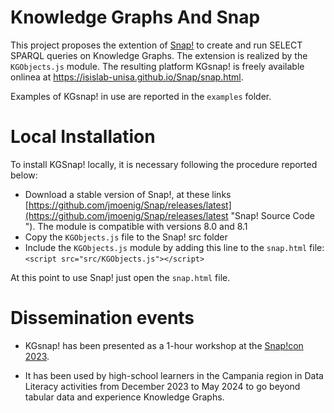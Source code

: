 # Knowledge Graphs And Snap

This project proposes the extention of [Snap!](https://snap.berkeley.edu) to create and run SELECT SPARQL queries on Knowledge Graphs. The extension is realized by the `KGObjects.js` module. The resulting platform KGsnap! is freely available onlinea at https://isislab-unisa.github.io/Snap/snap.html.

Examples of KGsnap! in use are reported in the `examples` folder.

# Local Installation
To install KGSnap! locally, it is necessary following the procedure reported below:
- Download a stable version of Snap!, at these links [https://github.com/jmoenig/Snap/releases/latest](https://github.com/jmoenig/Snap/releases/latest "Snap! Source Code "). The module is compatible with versions 8.0 and 8.1
- Copy the `KGObjects.js` file to the Snap! src folder
- Include the `KGObjects.js` module by adding this line to the `snap.html` file:
  `<script src="src/KGObjects.js"></script>`

At this point to use Snap! just open the `snap.html` file.

# Dissemination events
- KGsnap! has been presented as a 1-hour workshop at the [Snap!con 2023](https://www.snapcon.org/conferences/2023/program/proposals/623#3). 

- It has been used by high-school learners in the Campania region in Data Literacy activities from December 2023 to May 2024 to go beyond tabular data and experience Knowledge Graphs.
